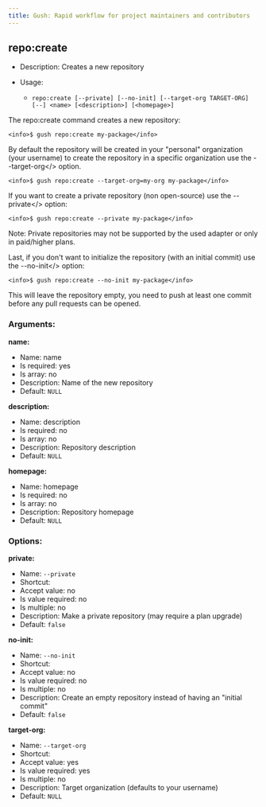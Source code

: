 ```yaml
---
title: Gush: Rapid workflow for project maintainers and contributors
---
```

repo:create
-----------

* Description: Creates a new repository
* Usage:

  * `repo:create [--private] [--no-init] [--target-org TARGET-ORG] [--] <name> [<description>] [<homepage>]`

The <info>repo:create</info> command creates a new repository:

    <info>$ gush repo:create my-package</info>

By default the repository will be created in your "personal" organization (your username)
to create the repository in a specific organization use the <comment>--target-org</> option.

    <info>$ gush repo:create --target-org=my-org my-package</info>

If you want to create a private repository (non open-source) use the <comment>--private</> option:

    <info>$ gush repo:create --private my-package</info>

Note: Private repositories may not be supported by the used adapter or only in paid/higher plans.

Last, if you don't want to initialize the repository (with an initial commit) use
the <comment>--no-init</> option:

    <info>$ gush repo:create --no-init my-package</info>

This will leave the repository empty, you need to push at least one commit
before any pull requests can be opened.

### Arguments:

**name:**

* Name: name
* Is required: yes
* Is array: no
* Description: Name of the new repository
* Default: `NULL`

**description:**

* Name: description
* Is required: no
* Is array: no
* Description: Repository description
* Default: `NULL`

**homepage:**

* Name: homepage
* Is required: no
* Is array: no
* Description: Repository homepage
* Default: `NULL`

### Options:

**private:**

* Name: `--private`
* Shortcut: <none>
* Accept value: no
* Is value required: no
* Is multiple: no
* Description: Make a private repository (may require a plan upgrade)
* Default: `false`

**no-init:**

* Name: `--no-init`
* Shortcut: <none>
* Accept value: no
* Is value required: no
* Is multiple: no
* Description: Create an empty repository instead of having an "initial commit"
* Default: `false`

**target-org:**

* Name: `--target-org`
* Shortcut: <none>
* Accept value: yes
* Is value required: yes
* Is multiple: no
* Description: Target organization (defaults to your username)
* Default: `NULL`
